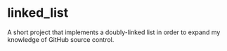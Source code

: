 # linked_list
A short project that implements a doubly-linked list in order to expand my knowledge of GitHub source control.

